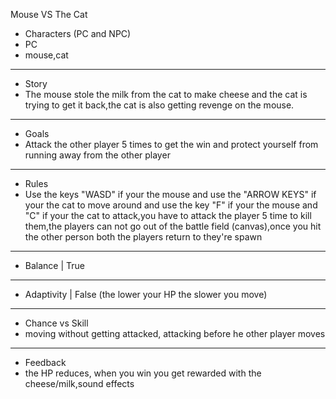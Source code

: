 Mouse VS The Cat

- Characters (PC and NPC) 
- PC
- mouse,cat
-------------
- Story 
- The mouse stole the milk from the cat to make cheese and the cat is trying to get it back,the cat is also getting revenge on the mouse.
------------- 
- Goals
- Attack the other player 5 times to get the win and protect yourself from running away from the other player
-------------
- Rules 
- Use the keys "WASD" if your the mouse and use the "ARROW KEYS" if your the cat to move around and use the key "F" if your the mouse and "C" if your the cat to attack,you have to attack the player 5 time to kill them,the players can not go out of the battle field (canvas),once you hit the other person both the players return to they're spawn
------------- 
- Balance | True
------------- 
- Adaptivity | False (the lower your HP the slower you move)
-------------
- Chance vs Skill
- moving without getting attacked, attacking before he other player moves
------------- 
- Feedback
- the HP reduces, when you win you get rewarded with the cheese/milk,sound effects

